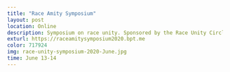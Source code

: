 ```yaml
---
title: "Race Amity Symposium"
layout: post
location: Online
description: Symposium on race unity. Sponsored by the Race Unity Circle of Northern Westchester and other organiations.
exturl: https://raceamitysymposium2020.bpt.me
color: 717924
img: race-unity-symposium-2020-June.jpg
time: June 13-14
---
```


